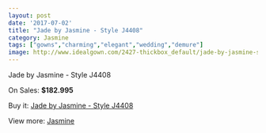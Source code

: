 ```yaml
---
layout: post
date: '2017-07-02'
title: "Jade by Jasmine - Style J4408"
category: Jasmine
tags: ["gowns","charming","elegant","wedding","demure"]
image: http://www.idealgown.com/2427-thickbox_default/jade-by-jasmine-style-j4408.jpg
---
```

Jade by Jasmine - Style J4408

On Sales: **$182.995**
<a href="https://www.idealgown.com/en/jasmine/1139-jade-by-jasmine-style-j4408.html"><amp-img layout="responsive" width="600" height="600" src="//www.idealgown.com/2427-thickbox_default/jade-by-jasmine-style-j4408.jpg" alt="Jade by Jasmine - Style J4408 0" /></a>
<a href="https://www.idealgown.com/en/jasmine/1139-jade-by-jasmine-style-j4408.html"><amp-img layout="responsive" width="600" height="600" src="//www.idealgown.com/2428-thickbox_default/jade-by-jasmine-style-j4408.jpg" alt="Jade by Jasmine - Style J4408 1" /></a>

Buy it: [Jade by Jasmine - Style J4408](https://www.idealgown.com/en/jasmine/1139-jade-by-jasmine-style-j4408.html "Jade by Jasmine - Style J4408")

View more: [Jasmine](https://www.idealgown.com/en/14-jasmine "Jasmine")